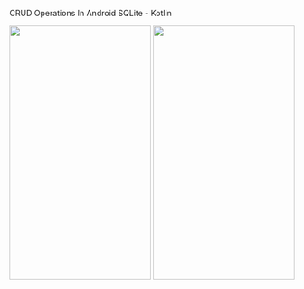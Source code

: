 CRUD Operations In Android SQLite - Kotlin


<img src="https://user-images.githubusercontent.com/16043212/99875942-64178680-2c19-11eb-9a47-7c47c2d7d31e.png" width="250" height="450" /> <img src="https://user-images.githubusercontent.com/16043212/99875963-975a1580-2c19-11eb-9fea-8e999379202d.png" width="250" height="450" />





